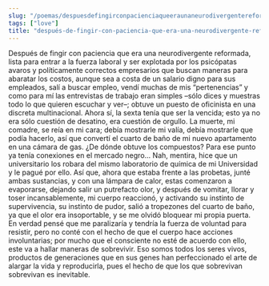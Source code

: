 ```yaml
---
slug: "/poemas/despuesdefingirconpacienciaqueeraunaneurodivergentereformada"
tags: ["love"]
title: "después-de-fingir-con-paciencia-que-era-una-neurodivergente-reformada"
---
```

Después de fingir con paciencia que era una neurodivergente reformada, lista para entrar a la fuerza laboral y ser explotada por los psicópatas avaros y políticamente correctos empresarios que buscan maneras para abaratar los costos, aunque sea a costa de un salario digno para sus empleados, salí a buscar empleo, vendí muchas de mis “pertenencias” y como para mí las entrevistas de trabajo eran simples –sólo dices y muestras todo lo que quieren escuchar y ver–; obtuve un puesto de oficinista en una discreta multinacional. Ahora sí, la sexta tenía que ser la vencida; esto ya no era sólo cuestión de desatino, era cuestión de orgullo. La muerte, mi comadre, se reía en mi cara; debía mostrarle mi valía, debía mostrarle que podía hacerlo, así que convertí el cuarto de baño de mi nuevo apartamento en una cámara de gas. ¿De dónde obtuve los compuestos? Para ese punto ya tenía conexiones en el mercado negro… Nah, mentira, hice que un universitario los robara del mismo laboratorio de química de mi Universidad y le pagué por ello. Así que, ahora que estaba frente a las probetas, junté ambas sustancias, y con una lámpara de calor, estas comenzaron a evaporarse, dejando salir un putrefacto olor, y después de vomitar, llorar y toser incansablemente, mi cuerpo reaccionó, y activando su instinto de supervivencia, su instinto de pudor, salió a tropezones del cuarto de baño, ya que el olor era insoportable, y se me olvidó bloquear mi propia puerta. En verdad pensé que me paralizaría y tendría la fuerza de voluntad para resistir, pero no conté con el hecho de que el cuerpo hace acciones involuntarias; por mucho que el consciente no esté de acuerdo con ello, este va a hallar maneras de sobrevivir. Eso somos todos los seres vivos, productos de generaciones que en sus genes han perfeccionado el arte de alargar la vida y reproducirla, pues el hecho de que los que sobrevivan sobrevivan es inevitable.